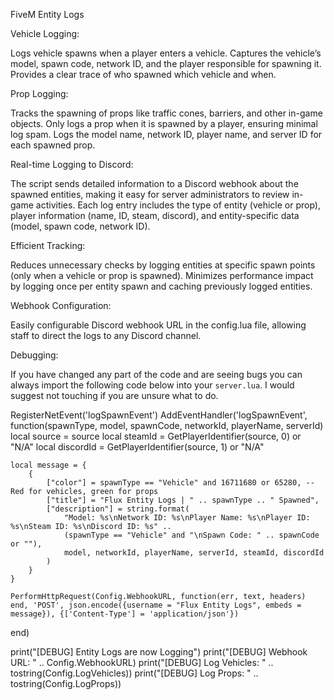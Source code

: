 FiveM Entity Logs

Vehicle Logging:

Logs vehicle spawns when a player enters a vehicle.
Captures the vehicle’s model, spawn code, network ID, and the player responsible for spawning it.
Provides a clear trace of who spawned which vehicle and when.


Prop Logging:

Tracks the spawning of props like traffic cones, barriers, and other in-game objects.
Only logs a prop when it is spawned by a player, ensuring minimal log spam.
Logs the model name, network ID, player name, and server ID for each spawned prop.


Real-time Logging to Discord:

The script sends detailed information to a Discord webhook about the spawned entities, making it easy for server administrators to review in-game activities.
Each log entry includes the type of entity (vehicle or prop), player information (name, ID, steam, discord), and entity-specific data (model, spawn code, network ID).


Efficient Tracking:

Reduces unnecessary checks by logging entities at specific spawn points (only when a vehicle or prop is spawned).
Minimizes performance impact by logging once per entity spawn and caching previously logged entities.


Webhook Configuration:

Easily configurable Discord webhook URL in the config.lua  file, allowing staff to direct the logs to any Discord channel.



Debugging:

If you have changed any part of the code and are seeing bugs you can always import the following code below into your `server.lua`. I would suggest not touching if you are unsure what to do.


RegisterNetEvent('logSpawnEvent')
AddEventHandler('logSpawnEvent', function(spawnType, model, spawnCode, networkId, playerName, serverId)
    local source = source
    local steamId = GetPlayerIdentifier(source, 0) or "N/A"
    local discordId = GetPlayerIdentifier(source, 1) or "N/A"

    local message = {
        {
            ["color"] = spawnType == "Vehicle" and 16711680 or 65280, -- Red for vehicles, green for props
            ["title"] = "Flux Entity Logs | " .. spawnType .. " Spawned",
            ["description"] = string.format(
                "Model: %s\nNetwork ID: %s\nPlayer Name: %s\nPlayer ID: %s\nSteam ID: %s\nDiscord ID: %s" ..
                (spawnType == "Vehicle" and "\nSpawn Code: " .. spawnCode or ""),
                model, networkId, playerName, serverId, steamId, discordId
            )
        }
    }

    PerformHttpRequest(Config.WebhookURL, function(err, text, headers) end, 'POST', json.encode({username = "Flux Entity Logs", embeds = message}), {['Content-Type'] = 'application/json'})
end)


print("[DEBUG] Entity Logs are now Logging")
print("[DEBUG] Webhook URL: " .. Config.WebhookURL)
print("[DEBUG] Log Vehicles: " .. tostring(Config.LogVehicles))
print("[DEBUG] Log Props: " .. tostring(Config.LogProps))
